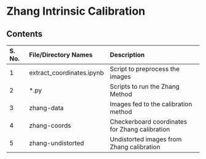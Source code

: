 # Zhang Intrinsic Calibration

## Contents

| S. No. | File/Directory Names | Description |
| :----- | :--------- | :------ |
| 1 | extract_coordinates.ipynb | Script to preprocess the images
| 2 | *.py | Scripts to run the Zhang Method
| 3 | zhang-data | Images fed to the calibration method
| 4 | zhang-coords | Checkerboard coordinates for Zhang calibration
| 5 | zhang-undistorted | Undistorted images from Zhang calibration